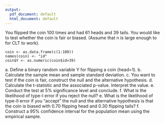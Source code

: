 ```yaml
---
output:
  pdf_document: default
  html_document: default
---
```


You flipped the coin 100 times and had 61 heads and 39 tails. You would like to test whether the coin is fair or biased. (Assume that n is large enough to for CLT to work).  

```
coin <- as.data.frame(c(1:100)) 
names(coin) <- "id"
coin$Y <- as.numeric(coin$id>39)
```

a. Define a binary random variable Y for flipping a coin (head=1). 
b. Calculate the sample mean and sample standard deviation. 
c. You want to test if the coin is fair, construct the null and the alternative hypothesis. 
d. Calculate the t-statistic and the associated p-value. Interpret the value. 
e. Conduct the test at 5% significance level and conclude. 
f. What is the likelihood of type-I error if you reject the null? 
e. What is the likelihood of type-II error if you “accept” the null and the alternative hypothesis is that the coin is biased with 0.70 flipping head and 0.30 flipping tails? 
f. Construct a 95% confidence interval for the population mean using the empirical sample.  


